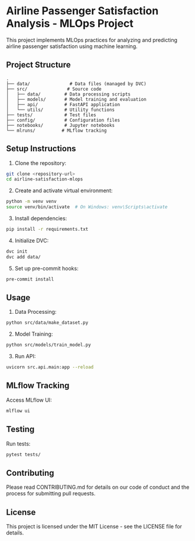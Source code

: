 # Airline Passenger Satisfaction Analysis - MLOps Project

This project implements MLOps practices for analyzing and predicting airline passenger satisfaction using machine learning.

## Project Structure
```
.
├── data/               # Data files (managed by DVC)
├── src/               # Source code
│   ├── data/         # Data processing scripts
│   ├── models/       # Model training and evaluation
│   ├── api/          # FastAPI application
│   └── utils/        # Utility functions
├── tests/            # Test files
├── config/           # Configuration files
├── notebooks/        # Jupyter notebooks
└── mlruns/          # MLflow tracking
```

## Setup Instructions

1. Clone the repository:
```bash
git clone <repository-url>
cd airline-satisfaction-mlops
```

2. Create and activate virtual environment:
```bash
python -m venv venv
source venv/bin/activate  # On Windows: venv\Scripts\activate
```

3. Install dependencies:
```bash
pip install -r requirements.txt
```

4. Initialize DVC:
```bash
dvc init
dvc add data/
```

5. Set up pre-commit hooks:
```bash
pre-commit install
```

## Usage

1. Data Processing:
```bash
python src/data/make_dataset.py
```

2. Model Training:
```bash
python src/models/train_model.py
```

3. Run API:
```bash
uvicorn src.api.main:app --reload
```

## MLflow Tracking

Access MLflow UI:
```bash
mlflow ui
```

## Testing

Run tests:
```bash
pytest tests/
```

## Contributing

Please read CONTRIBUTING.md for details on our code of conduct and the process for submitting pull requests.

## License

This project is licensed under the MIT License - see the LICENSE file for details. 